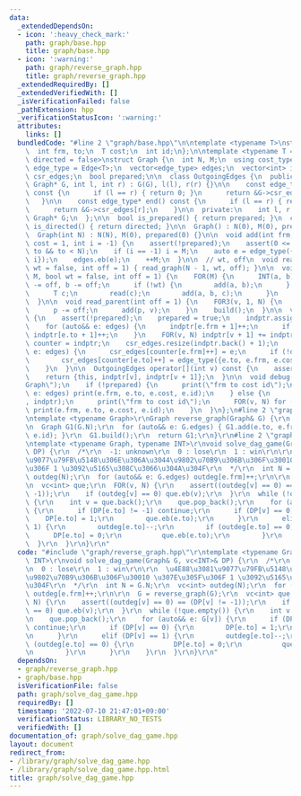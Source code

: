 ```yaml
---
data:
  _extendedDependsOn:
  - icon: ':heavy_check_mark:'
    path: graph/base.hpp
    title: graph/base.hpp
  - icon: ':warning:'
    path: graph/reverse_graph.hpp
    title: graph/reverse_graph.hpp
  _extendedRequiredBy: []
  _extendedVerifiedWith: []
  _isVerificationFailed: false
  _pathExtension: hpp
  _verificationStatusIcon: ':warning:'
  attributes:
    links: []
  bundledCode: "#line 2 \"graph/base.hpp\"\n\ntemplate <typename T>\nstruct Edge {\n\
    \  int frm, to;\n  T cost;\n  int id;\n};\n\ntemplate <typename T = int, bool\
    \ directed = false>\nstruct Graph {\n  int N, M;\n  using cost_type = T;\n  using\
    \ edge_type = Edge<T>;\n  vector<edge_type> edges;\n  vector<int> indptr;\n  vector<edge_type>\
    \ csr_edges;\n  bool prepared;\n\n  class OutgoingEdges {\n  public:\n    OutgoingEdges(const\
    \ Graph* G, int l, int r) : G(G), l(l), r(r) {}\n\n    const edge_type* begin()\
    \ const {\n      if (l == r) { return 0; }\n      return &G->csr_edges[l];\n \
    \   }\n\n    const edge_type* end() const {\n      if (l == r) { return 0; }\n\
    \      return &G->csr_edges[r];\n    }\n\n  private:\n    int l, r;\n    const\
    \ Graph* G;\n  };\n\n  bool is_prepared() { return prepared; }\n  constexpr bool\
    \ is_directed() { return directed; }\n\n  Graph() : N(0), M(0), prepared(0) {}\n\
    \  Graph(int N) : N(N), M(0), prepared(0) {}\n\n  void add(int frm, int to, T\
    \ cost = 1, int i = -1) {\n    assert(!prepared);\n    assert(0 <= frm && 0 <=\
    \ to && to < N);\n    if (i == -1) i = M;\n    auto e = edge_type({frm, to, cost,\
    \ i});\n    edges.eb(e);\n    ++M;\n  }\n\n  // wt, off\n  void read_tree(bool\
    \ wt = false, int off = 1) { read_graph(N - 1, wt, off); }\n\n  void read_graph(int\
    \ M, bool wt = false, int off = 1) {\n    FOR(M) {\n      INT(a, b);\n      a\
    \ -= off, b -= off;\n      if (!wt) {\n        add(a, b);\n      } else {\n  \
    \      T c;\n        read(c);\n        add(a, b, c);\n      }\n    }\n    build();\n\
    \  }\n\n  void read_parent(int off = 1) {\n    FOR3(v, 1, N) {\n      INT(p);\n\
    \      p -= off;\n      add(p, v);\n    }\n    build();\n  }\n\n  void build()\
    \ {\n    assert(!prepared);\n    prepared = true;\n    indptr.assign(N + 1, 0);\n\
    \    for (auto&& e: edges) {\n      indptr[e.frm + 1]++;\n      if (!directed)\
    \ indptr[e.to + 1]++;\n    }\n    FOR(v, N) indptr[v + 1] += indptr[v];\n    auto\
    \ counter = indptr;\n    csr_edges.resize(indptr.back() + 1);\n    for (auto&&\
    \ e: edges) {\n      csr_edges[counter[e.frm]++] = e;\n      if (!directed)\n\
    \        csr_edges[counter[e.to]++] = edge_type({e.to, e.frm, e.cost, e.id});\n\
    \    }\n  }\n\n  OutgoingEdges operator[](int v) const {\n    assert(prepared);\n\
    \    return {this, indptr[v], indptr[v + 1]};\n  }\n\n  void debug() {\n    print(\"\
    Graph\");\n    if (!prepared) {\n      print(\"frm to cost id\");\n      for (auto&&\
    \ e: edges) print(e.frm, e.to, e.cost, e.id);\n    } else {\n      print(\"indptr\"\
    , indptr);\n      print(\"frm to cost id\");\n      FOR(v, N) for (auto&& e: (*this)[v])\
    \ print(e.frm, e.to, e.cost, e.id);\n    }\n  }\n};\n#line 2 \"graph/reverse_graph.hpp\"\
    \ntemplate <typename Graph>\r\nGraph reverse_graph(Graph& G) {\r\n  assert(G.is_directed());\r\
    \n  Graph G1(G.N);\r\n  for (auto&& e: G.edges) { G1.add(e.to, e.frm, e.cost,\
    \ e.id); }\r\n  G1.build();\r\n  return G1;\r\n}\r\n#line 2 \"graph/solve_dag_game.hpp\"\
    \ntemplate <typename Graph, typename INT>\r\nvoid solve_dag_game(Graph& G, vc<INT>&\
    \ DP) {\r\n  /*\r\n  -1: unknown\r\n  0 : lose\r\n  1 : win\r\n\r\n  \u4E88\u3081\
    \u9077\u79FB\u5148\u306E\u306A\u3044\u9802\u70B9\u306B\u306F\u30010 \u307E\u305F\
    \u306F 1 \u3092\u5165\u308C\u3066\u304A\u304F\r\n  */\r\n  int N = G.N;\r\n  vc<int>\
    \ outdeg(N);\r\n  for (auto&& e: G.edges) outdeg[e.frm]++;\r\n\r\n  G = reverse_graph(G);\r\
    \n  vc<int> que;\r\n  FOR(v, N) {\r\n    assert((outdeg[v] == 0) == (DP[v] !=\
    \ -1));\r\n    if (outdeg[v] == 0) que.eb(v);\r\n  }\r\n  while (!que.empty())\
    \ {\r\n    int v = que.back();\r\n    que.pop_back();\r\n    for (auto&& e: G[v])\
    \ {\r\n      if (DP[e.to] != -1) continue;\r\n      if (DP[v] == 0) {\r\n    \
    \    DP[e.to] = 1;\r\n        que.eb(e.to);\r\n      }\r\n      elif (DP[v] ==\
    \ 1) {\r\n        outdeg[e.to]--;\r\n        if (outdeg[e.to] == 0) {\r\n    \
    \      DP[e.to] = 0;\r\n          que.eb(e.to);\r\n        }\r\n      }\r\n  \
    \  }\r\n  }\r\n}\r\n"
  code: "#include \"graph/reverse_graph.hpp\"\r\ntemplate <typename Graph, typename\
    \ INT>\r\nvoid solve_dag_game(Graph& G, vc<INT>& DP) {\r\n  /*\r\n  -1: unknown\r\
    \n  0 : lose\r\n  1 : win\r\n\r\n  \u4E88\u3081\u9077\u79FB\u5148\u306E\u306A\u3044\
    \u9802\u70B9\u306B\u306F\u30010 \u307E\u305F\u306F 1 \u3092\u5165\u308C\u3066\u304A\
    \u304F\r\n  */\r\n  int N = G.N;\r\n  vc<int> outdeg(N);\r\n  for (auto&& e: G.edges)\
    \ outdeg[e.frm]++;\r\n\r\n  G = reverse_graph(G);\r\n  vc<int> que;\r\n  FOR(v,\
    \ N) {\r\n    assert((outdeg[v] == 0) == (DP[v] != -1));\r\n    if (outdeg[v]\
    \ == 0) que.eb(v);\r\n  }\r\n  while (!que.empty()) {\r\n    int v = que.back();\r\
    \n    que.pop_back();\r\n    for (auto&& e: G[v]) {\r\n      if (DP[e.to] != -1)\
    \ continue;\r\n      if (DP[v] == 0) {\r\n        DP[e.to] = 1;\r\n        que.eb(e.to);\r\
    \n      }\r\n      elif (DP[v] == 1) {\r\n        outdeg[e.to]--;\r\n        if\
    \ (outdeg[e.to] == 0) {\r\n          DP[e.to] = 0;\r\n          que.eb(e.to);\r\
    \n        }\r\n      }\r\n    }\r\n  }\r\n}\r\n"
  dependsOn:
  - graph/reverse_graph.hpp
  - graph/base.hpp
  isVerificationFile: false
  path: graph/solve_dag_game.hpp
  requiredBy: []
  timestamp: '2022-07-10 21:47:01+09:00'
  verificationStatus: LIBRARY_NO_TESTS
  verifiedWith: []
documentation_of: graph/solve_dag_game.hpp
layout: document
redirect_from:
- /library/graph/solve_dag_game.hpp
- /library/graph/solve_dag_game.hpp.html
title: graph/solve_dag_game.hpp
---
```

